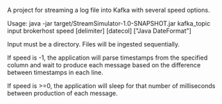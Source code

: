 A project for streaming a log file into Kafka with several speed options.

Usage: java -jar target/StreamSimulator-1.0-SNAPSHOT.jar kafka_topic input brokerhost speed [delimiter] [datecol] ["Java DateFormat"]

Input must be a directory. Files will be ingested sequentially.

If speed is -1, the application will parse timestamps from the specified column and wait to produce each message based on the difference between timestamps in each line.

If speed is >=0, the application will sleep for that number of milliseconds between production of each message.
